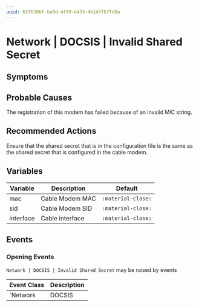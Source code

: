 ```yaml
---
uuid: 62f6386f-ba8d-4f99-b433-4b1d7fb7fd0a
---
```

# Network | DOCSIS | Invalid Shared Secret

## Symptoms

## Probable Causes

The registration of this modem has failed because of an invalid MIC string.

## Recommended Actions

Ensure that the shared secret that is in the configuration file is the same as the shared secret that is configured in the cable modem.

## Variables

Variable | Description | Default
--- | --- | ---
mac | Cable Modem MAC | `:material-close:`
sid | Cable Modem SID | `:material-close:`
interface | Cable interface | `:material-close:`

## Events

### Opening Events
`Network | DOCSIS | Invalid Shared Secret` may be raised by events

Event Class | Description
--- | ---
`Network | DOCSIS | Invalid Shared Secret` | dispose

